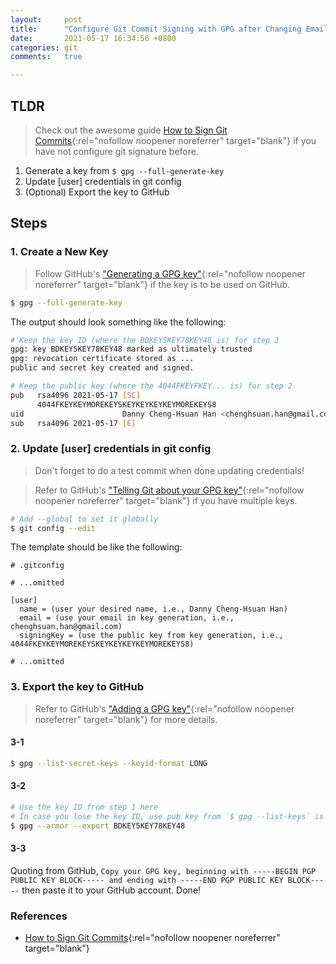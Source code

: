 ```yaml
---
layout:     post
title:      "Configure Git Commit Signing with GPG after Changing Email"
date:       2021-05-17 16:34:56 +0800
categories: git
comments:   true

---
```

## TLDR
> Check out the awesome guide [How to Sign Git Commits](https://merikan.com/2019/05/how-to-sign-git-commits/){:rel="nofollow noopener noreferrer" target="blank"} if you have not configure git signature before.

1. Generate a key from `$ gpg --full-generate-key`
2. Update [user] credentials in git config
3. (Optional) Export the key to GitHub

## Steps
### 1. Create a New Key
> Follow GitHub's ["Generating a GPG key"](https://docs.github.com/en/github/authenticating-to-github/generating-a-new-gpg-key#generating-a-gpg-key){:rel="nofollow noopener noreferrer" target="blank"} if the key is to be used on GitHub.

```sh
$ gpg --full-generate-key
```

The output should look something like the following:
```sh
# Keep the key ID (where the BDKEY5KEY78KEY48 is) for step 3
gpg: key BDKEY5KEY78KEY48 marked as ultimately trusted
gpg: revocation certificate stored as ...
public and secret key created and signed.

# Keep the public key (where the 4044FKEYFKEY... is) for step 2
pub   rsa4096 2021-05-17 [SC]
      4044FKEYKEYMOREKEYSKEYKEYKEYKEYMOREKEYS8
uid                      Danny Cheng-Hsuan Han <chenghsuan.han@gmail.com>
sub   rsa4096 2021-05-17 [E]
```

### 2. Update [user] credentials in git config
> Don't forget to do a test commit when done updating credentials!

> Refer to GitHub's ["Telling Git about your GPG key"](https://docs.github.com/en/github/authenticating-to-github/telling-git-about-your-signing-key#telling-git-about-your-gpg-key){:rel="nofollow noopener noreferrer" target="blank"} if you have multiple keys.

```sh
# Add --global to set it globally
$ git config --edit
```

The template should be like the following:
```
# .gitconfig

# ...omitted

[user]
  name = (user your desired name, i.e., Danny Cheng-Hsuan Han)
  email = (use your email in key generation, i.e., chenghsuan.han@gmail.com)
  signingKey = (use the public key from key generation, i.e., 4044FKEYKEYMOREKEYSKEYKEYKEYKEYMOREKEYS8)

# ...omitted
```

### 3. Export the key to GitHub
> Refer to GitHub's ["Adding a GPG key"](https://docs.github.com/en/github/authenticating-to-github/adding-a-new-gpg-key-to-your-github-account#adding-a-gpg-key){:rel="nofollow noopener noreferrer" target="blank"} for more details.

#### 3-1
```sh
$ gpg --list-secret-keys --keyid-format LONG
```

#### 3-2
```sh
# Use the key ID from step 1 here
# In case you lose the key ID, use pub key from `$ gpg --list-keys` is ok too
$ gpg --armor --export BDKEY5KEY78KEY48
```

#### 3-3
Quoting from GitHub, `Copy your GPG key, beginning with -----BEGIN PGP PUBLIC KEY BLOCK----- and ending with -----END PGP PUBLIC KEY BLOCK-----` then paste it to your GitHub account. Done!

### References
- [How to Sign Git Commits](https://merikan.com/2019/05/how-to-sign-git-commits/){:rel="nofollow noopener noreferrer" target="blank"}
